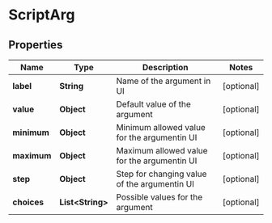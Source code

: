 

# ScriptArg


## Properties

| Name | Type | Description | Notes |
|------------ | ------------- | ------------- | -------------|
|**label** | **String** | Name of the argument in UI |  [optional] |
|**value** | **Object** | Default value of the argument |  [optional] |
|**minimum** | **Object** | Minimum allowed value for the argumentin UI |  [optional] |
|**maximum** | **Object** | Maximum allowed value for the argumentin UI |  [optional] |
|**step** | **Object** | Step for changing value of the argumentin UI |  [optional] |
|**choices** | **List&lt;String&gt;** | Possible values for the argument |  [optional] |



